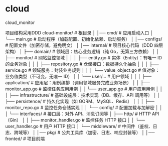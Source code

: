 # cloud
cloud_monitor

项目结构采用DDD
cloud-monitor/                          # 根目录
│
│── cmd/                                 # 应用启动入口
│   └── main.go                          # 启动程序（加载配置、初始化依赖、启动服务）
│
│── configs/                             # 配置文件（加密存储，避免明文）
│
│── internal/                            # 项目核心代码（DDD 四层架构）
│   ├── domain/                          # 领域层：核心业务逻辑（纯 Go，无第三方依赖）
│   │   ├── monitor/                     # 网站监控领域
│   │   │   ├── entity.go                 # 实体（Entity）：有唯一 ID 的业务对象
│   │   │   ├── repository.go             # 仓储接口：数据持久化抽象
│   │   │   ├── service.go                 # 领域服务：封装业务规则
│   │   │   └── value_object.go            # 值对象：业务值类型（不可变，无唯一 ID）
│   │   └── user/...                      # 用户领域
│   │
│   ├── application/                      # 应用层：用例编排（调用领域服务完成业务场景）
│   │   ├── monitor_app.go                 # 监控任务应用用例
│   │   └── user_app.go                    # 用户应用用例
│   │
│   ├── infrastructure/                   # 基础设施层：技术实现（DB、缓存、API 调用等）
│   │   ├── persistence/                   # 持久化实现（如 GORM、MySQL、Redis）
│   │   │   ├── monitor_repo.go             # 监控任务仓储实现
│   │   └── config/                         # 配置加载与加解密
│   │
│   └── interfaces/                        # 接口层：对外 API、消息订阅等
│       ├── http/                           # HTTP API（Gin）
│       │   ├── monitor_handler.go           # 监控任务 HTTP 接口
│       │   └── user_handler.go              # 用户 HTTP 接口
│       └── middleware/                      # 中间件（鉴权、日志、跨域等）
│
│── pkg/                                    # 公共工具库（加密、日志、响应封装等）
│
│── fronted/                                    # 项目前端
